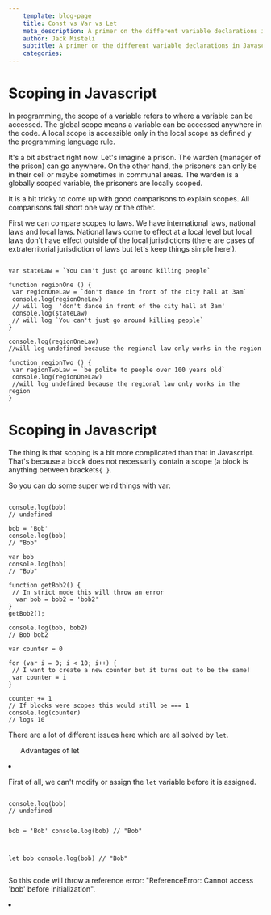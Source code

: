 ```yaml
---
	template: blog-page
	title: Const vs Var vs Let
	meta_description: A primer on the different variable declarations in Javascript. const vs var vs let
	author: Jack Misteli
	subtitle: A primer on the different variable declarations in Javascript
	categories:
---
```


<p class='prelude'></p>

<h1>Scoping in Javascript</h1>
<p>In programming, the scope of a variable refers to where a variable can be accessed. The global scope means a variable can be accessed anywhere in the code. A local scope is accessible only in the local scope as defined y the programming language rule.</p>

<p>It's a bit abstract right now. Let's imagine a prison. The warden (manager of the prison) can go anywhere. On the other hand, the prisoners can only be in their cell or maybe sometimes in communal areas. The warden is a globally scoped variable, the prisoners are locally scoped.</p>

<p>It is a bit tricky to come up with good comparisons to explain scopes. All comparisons fall short one way or the other.</p>

<p>First we can compare scopes to laws. We have international laws, national laws and local laws. National laws come to effect at a local level but local laws don't have effect outside of the local jurisdictions (there are cases of extraterritorial jurisdiction of laws but let's keep things simple here!). </p>

<pre><code>
var stateLaw = `You can't just go around killing people`

function regionOne () {
 var regionOneLaw = `don't dance in front of the city hall at 3am`
 console.log(regionOneLaw)
 // will log  'don't dance in front of the city hall at 3am'
 console.log(stateLaw)
 // will log `You can't just go around killing people`
}

console.log(regionOneLaw)
//will log undefined because the regional law only works in the region

function regionTwo () {
 var regionTwoLaw = `be polite to people over 100 years old`
 console.log(regionOneLaw)
 //will log undefined because the regional law only works in the region
}
</code></pre>

<h1>Scoping in Javascript</h1>

<p>The thing is that scoping is a bit more complicated than that in Javascript. That's because a block does not necessarily contain a scope (a block is anything between brackets<code>{ }</code>.</p>
<p>So you can do some super weird things with var:</p>

<pre><code>
console.log(bob)
// undefined

bob = 'Bob'
console.log(bob)
// "Bob"

var bob
console.log(bob)
// "Bob"

function getBob2() {
 // In strict mode this will throw an error
  var bob = bob2 = 'bob2'
}
getBob2();

console.log(bob, bob2)
// Bob bob2

var counter = 0

for (var i = 0; i < 10; i++) {
 // I want to create a new counter but it turns out to be the same!
 var counter = i
}

counter += 1
// If blocks were scopes this would still be === 1
console.log(counter)
// logs 10
</code></pre>

<p>There are a lot of different issues here which are all solved by <code>let</code>.

<ul>Advantages of let</ul>
<li><p>First of all, we can't modify or assign the <code>let</code> variable before it is assigned.</p>
<pre><code>
console.log(bob)
// undefined

bob = 'Bob'
console.log(bob)
// "Bob"

let bob
console.log(bob)
// "Bob"
</code></pre>
<p> So this code will throw a reference error: "ReferenceError: Cannot access 'bob' before initialization".
</li>
<li></li>
</ul>
